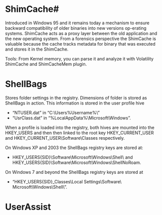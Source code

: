 # ShimCache# 
Introduced in Windows 95 and it remains today a mechanism to ensure backward compatibility of older
binaries into new versions op-erating systems. ShimCache acts as a proxy layer between the old application and the new operating system. 
From a forensics perspective the ShimCache is valuable because the cache tracks metadata for binary  that was executed and stores it 
in the ShimCache.

Tools: From Kernel memory, you can parse it and analyze it with Volatility ShimCache and ShimCacheMem plugin. 

# ShellBags #
Stores folder settings in the registry. Dimensions of folder is stored as ShellBags in action. 
This information is stored in the user profile hive 
- “NTUSER.dat” in “C:\Users\%Username%\” 
- “UsrClass.dat” in “%LocalAppData%\Microsoft\Windows”. 

When a profile is loaded into the registry, both hives are mounted into the HKEY_USERS and 
then then linked to the root key HKEY_CURRENT_USER and HKEY_CURRENT_USER\Software\Classes respectively.

On Windows XP and 2003 the ShellBags registry keys are stored at: 
- HKEY_USERS\{SID}\Software\​Microsoft\Windows\Shell\ and HKEY_USERS\{SID}\Software\​Microsoft\Windows\ShellNoRoam\.  

On Windows 7 and beyond the ShellBags registry keys are stored at 
- “HKEY_USERS\{SID}_Classes\​Local Settings\Software\​Microsoft\Windows\Shell\”.

# UserAssist #
